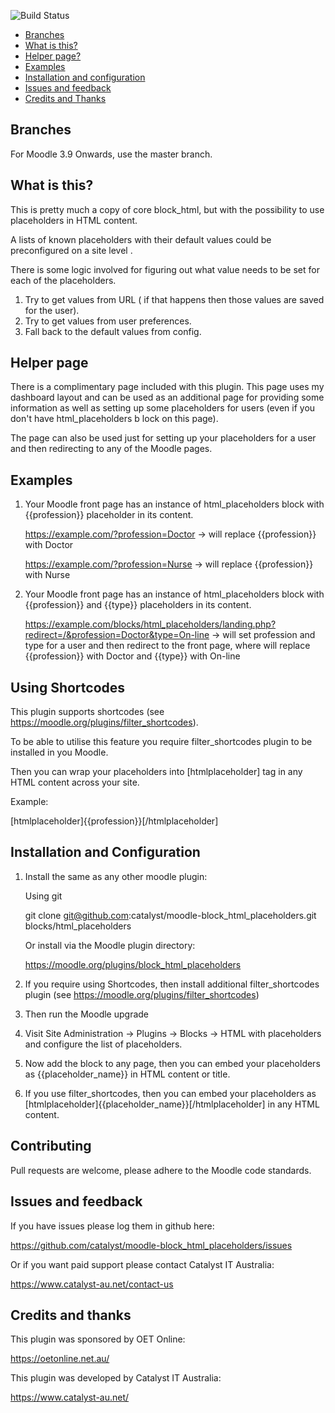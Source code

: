 ![Build Status](https://github.com/catalyst/moodle-block_html_placeholders/actions/workflows/39-master.yml/badge.svg?branch=master)

* [Branches](#branches)
* [What is this?](#what-is-this)
* [Helper page?](#helper-page)
* [Examples](#examples)  
* [Installation and configuration](#installation-and-configuration)
* [Issues and feedback](#issues-and-feedback)
* [Credits and Thanks](#credits-and-thanks)

Branches
--------

For Moodle 3.9 Onwards, use the master branch.


What is this?
-------------
    
This is pretty much a copy of core block_html, but with the possibility to use placeholders in HTML content.  

A lists of known placeholders with their default values could be preconfigured on a site level .

There is some logic involved for figuring out what value needs to be set for each of the placeholders.

1. Try to get values from URL ( if that happens then those values are saved for the user).
2. Try to get values from user preferences.
3. Fall back to the default values from config.


Helper page
-------------

There is a complimentary page included with this plugin. This page uses my dashboard layout and can be used as an 
additional page for providing some information as well as setting up some placeholders for users 
(even if you don't have html_placeholders b lock on this page).
 
The page can also be used just for setting up your placeholders for a user and then redirecting to any of the Moodle pages.  


Examples
-------------
1. Your Moodle front page has an instance of html_placeholders block with {{profession}} placeholder in its content.
   
   https://example.com/?profession=Doctor -> will replace {{profession}} with Doctor 
   
   https://example.com/?profession=Nurse -> will replace {{profession}} with Nurse

2. Your Moodle front page has an instance of html_placeholders block with {{profession}} and {{type}} placeholders in 
   its content. 
   
   https://example.com/blocks/html_placeholders/landing.php?redirect=/&profession=Doctor&type=On-line -> will set  profession and type for a user and then redirect to the front page, where will replace {{profession}} with Doctor and  {{type}} with On-line


Using Shortcodes
-------------   

This plugin supports shortcodes (see https://moodle.org/plugins/filter_shortcodes).

To be able to utilise this feature you require filter_shortcodes plugin to be installed in you Moodle.  

Then you can wrap your placeholders into [htmlplaceholder] tag in any HTML content across your site.

Example: 

[htmlplaceholder]{{profession}}[/htmlplaceholder]


Installation and Configuration
------------------------------

1. Install the same as any other moodle plugin:

    Using git

     git clone git@github.com:catalyst/moodle-block_html_placeholders.git blocks/html_placeholders

    Or install via the Moodle plugin directory:

     https://moodle.org/plugins/block_html_placeholders

2. If you require using Shortcodes, then install additional filter_shortcodes plugin (see https://moodle.org/plugins/filter_shortcodes)  

3. Then run the Moodle upgrade

4. Visit Site Administration -> Plugins -> Blocks -> HTML with placeholders and configure the list of placeholders.

5. Now add the block to any page, then you can embed your placeholders as {{placeholder_name}} in HTML content or title. 

6. If you use filter_shortcodes, then you can embed your placeholders as [htmlplaceholder]{{placeholder_name}}[/htmlplaceholder] in any HTML content.


Contributing
------------

Pull requests are welcome, please adhere to the Moodle code standards.

Issues and feedback
-------------------

If you have issues please log them in github here:

https://github.com/catalyst/moodle-block_html_placeholders/issues

Or if you want paid support please contact Catalyst IT Australia:

https://www.catalyst-au.net/contact-us


Credits and thanks
------------------

This plugin was sponsored by OET Online:

https://oetonline.net.au/


This plugin was developed by Catalyst IT Australia:

https://www.catalyst-au.net/
